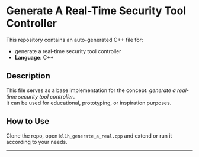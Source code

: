# Generate A Real-Time Security Tool Controller

This repository contains an auto-generated C++ file for:

- generate a real-time security tool controller
- **Language**: C++

## Description

This file serves as a base implementation for the concept: *generate a real-time security tool controller*.  
It can be used for educational, prototyping, or inspiration purposes.

## How to Use

Clone the repo, open `kl1h_generate_a_real.cpp` and extend or run it according to your needs.

---



